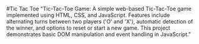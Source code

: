 #Tic Tac Toe
"Tic-Tac-Toe Game: A simple web-based Tic-Tac-Toe game implemented using HTML, CSS, and JavaScript. Features include alternating turns between two players ('O' and 'X'), automatic detection of the winner, and options to reset or start a new game. This project demonstrates basic DOM manipulation and event handling in JavaScript."
